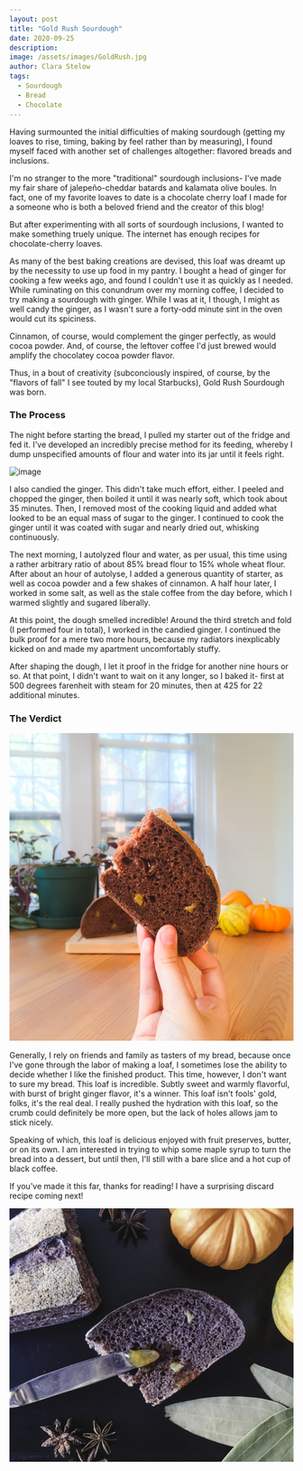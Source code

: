 ```yaml
---
layout: post
title: "Gold Rush Sourdough"
date: 2020-09-25
description: 
image: /assets/images/GoldRush.jpg
author: Clara Stelow
tags: 
  - Sourdough
  - Bread
  - Chocolate
---
```

Having surmounted the initial difficulties of making sourdough (getting my loaves to rise, timing, baking by feel rather than by measuring), I found myself faced with another set of challenges altogether: flavored breads and inclusions.

I'm no stranger to the more "traditional" sourdough inclusions- I've made my fair share of jalepeño-cheddar batards and kalamata olive boules. In fact, one of my favorite loaves to date is a chocolate cherry loaf I made for a someone who is both a beloved friend and the creator of this blog! 

But after experimenting with all sorts of sourdough inclusions, I wanted to make something truely unique. The internet has enough recipes for chocolate-cherry loaves. 

As many of the best baking creations are devised, this loaf was dreamt up by the necessity to use up food in my pantry. I bought a head of ginger for cooking a few weeks ago, and found I couldn't use it as quickly as I needed. While ruminating on this conundrum over my morning coffee, I decided to try making a sourdough with ginger. While I was at it, I though, I might as well candy the ginger, as I wasn't sure a forty-odd minute sint in the oven would cut its spiciness. 

Cinnamon, of course, would complement the ginger perfectly, as would cocoa powder. And, of course, the leftover coffee I'd just brewed would amplify the chocolatey cocoa powder flavor. 

Thus, in a bout of creativity (subconciously inspired, of course, by the "flavors of fall" I see touted by my local Starbucks), Gold Rush Sourdough was born.



### The Process

The night before starting the bread, I pulled my starter out of the fridge and fed it. I've developed an incredibly precise method for its feeding, whereby I dump unspecified amounts of flour and water into its jar until it feels right. 

![image](/assets/images/Starter.jpg)

I also candied the ginger. This didn't take much effort, either. I peeled and chopped the ginger, then boiled it until it was nearly soft, which took about 35 minutes. Then, I removed most of the cooking liquid and added what looked to be an equal mass of sugar to the ginger. I continued to cook the ginger until it was coated with sugar and nearly dried out, whisking continuously.

The next morning, I autolyzed flour and water, as per usual, this time using a rather arbitrary ratio of about 85% bread flour to 15% whole wheat flour. After about an hour of autolyse, I added a generous quantity of starter, as well as cocoa powder and a few shakes of cinnamon. A half hour later, I worked in some salt, as well as the stale coffee from the day before, which I warmed slightly and sugared liberally.

At this point, the dough smelled incredible! Around the third stretch and fold (I performed four in total), I worked in the candied ginger. I continued the bulk proof for a mere two more hours, because my radiators inexplicably kicked on and made my apartment uncomfortably stuffy.

After shaping the dough, I let it proof in the fridge for another nine hours or so. At that point, I didn't want to wait on it any longer, so I baked it- first at 500 degrees farenheit with steam for 20 minutes, then at 425 for 22 additional minutes.


### The Verdict

![image](/assets/images/GoldRush3.jpg)

Generally, I rely on friends and family as tasters of my bread, because once I've gone through the labor of making a loaf, I sometimes lose the ability to decide whether I like the finished product. This time, however, I don't want to sure my bread. This loaf is incredible. Subtly sweet and warmly flavorful, with burst of bright ginger flavor, it's a winner. This loaf isn't fools' gold, folks, it's the real deal. I really pushed the hydration with this loaf, so the crumb could definitely be more open, but the lack of holes allows jam to stick nicely.

Speaking of which, this loaf is delicious enjoyed with fruit preserves, butter, or on its own. I am interested in trying to whip some maple syrup to turn the bread into a dessert, but until then, I'll still with a bare slice and a hot cup of black coffee.

If you've made it this far, thanks for reading! I have a surprising discard recipe coming next!

![image](/assets/images/GoldRush.jpg)


